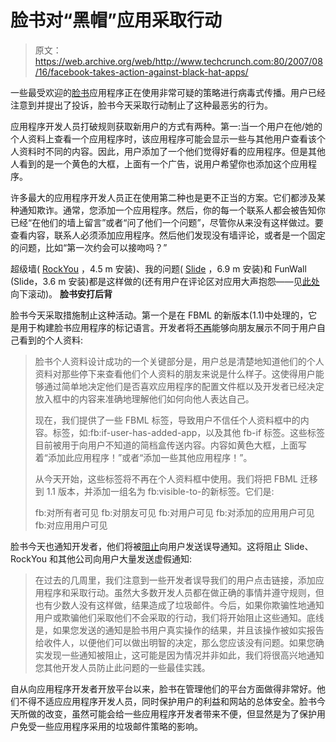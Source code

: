 # 脸书对“黑帽”应用采取行动 

> 原文：<https://web.archive.org/web/http://www.techcrunch.com:80/2007/08/16/facebook-takes-action-against-black-hat-apps/>

一些最受欢迎的[脸书](https://web.archive.org/web/20220930233343/http://www.crunchbase.com/company/facebook)应用程序正在使用非常可疑的策略进行病毒式传播。用户已经注意到并提出了投诉，脸书今天采取行动制止了这种最恶劣的行为。

应用程序开发人员打破规则获取新用户的方式有两种。第一:当一个用户在他/她的个人资料上查看一个应用程序时，该应用程序可能会显示一些与其他用户查看该个人资料时不同的内容。因此，用户添加了一个他们觉得好看的应用程序。但是其他人看到的是一个黄色的大框，上面有一个广告，说用户希望你也添加这个应用程序。

许多最大的应用程序开发人员正在使用第二种也是更不正当的方案。它们都涉及某种通知欺诈。通常，您添加一个应用程序。然后，你的每一个联系人都会被告知你已经“在他们的墙上留言”或者“问了他们一个问题”，尽管你从来没有这样做过。要查看内容，联系人必须添加应用程序。然后他们发现没有墙评论，或者是一个固定的问题，比如“第一次约会可以接吻吗？”

超级墙( [RockYou](https://web.archive.org/web/20220930233343/http://www.crunchbase.com/company/rockyou) ，4.5 m 安装)、我的问题( [Slide](https://web.archive.org/web/20220930233343/http://www.crunchbase.com/company/slide) ，6.9 m 安装)和 FunWall (Slide，3.6 m 安装)都是这样做的(还有用户在评论区对应用大声抱怨——见[此处](https://web.archive.org/web/20220930233343/http://www.facebook.com/apps/application.php?id=2363570816&b&ref=pd)向下滚动)。
 **脸书安打后背**

脸书今天采取措施制止这种活动。第一个是在 FBML 的新版本(1.1)中处理的，它是用于构建脸书应用程序的标记语言。开发者将[不再](https://web.archive.org/web/20220930233343/http://developers.facebook.com/news.php?blog=1&story=28)能够向朋友展示不同于用户自己看到的个人资料:

> 脸书个人资料设计成功的一个关键部分是，用户总是清楚地知道他们的个人资料对那些停下来查看他们个人资料的朋友来说是什么样子。这使得用户能够通过简单地决定他们是否喜欢应用程序的配置文件框以及开发者已经决定放入框中的内容来准确地理解他们如何向他人表达自己。
> 
> 现在，我们提供了一些 FBML 标签，导致用户不信任个人资料框中的内容。标签，如:fb:if-user-has-added-app，以及其他 fb-if 标签。这些标签目前被用于向用户不知道的简档盒传送内容。内容如黄色大框，上面写着“添加此应用程序！”或者“添加一些其他应用程序！”。
> 
> 从今天开始，这些标签将不再在个人资料框中使用。我们将把 FBML 迁移到 1.1 版本，并添加一组名为 fb:visible-to-的新标签。它们是:
> 
> fb:对所有者可见
> fb:对朋友可见
> fb:对用户可见
> fb:对添加的应用用户可见
> fb:对应用用户可见

脸书今天也通知开发者，他们将被[阻止](https://web.archive.org/web/20220930233343/http://developers.facebook.com/news.php?blog=1&story=26)向用户发送误导通知。这将阻止 Slide、RockYou 和其他公司向用户大量发送虚假通知:

> 在过去的几周里，我们注意到一些开发者误导我们的用户点击链接，添加应用程序和采取行动。虽然大多数开发人员都在做正确的事情并遵守规则，但也有少数人没有这样做，结果造成了垃圾邮件。今后，如果你欺骗性地通知用户或欺骗他们采取他们不会采取的行动，我们将开始阻止这些通知。底线是，如果您发送的通知是脸书用户真实操作的结果，并且该操作被如实报告给收件人，以便他们可以做出明智的决定，那么您应该没有问题。如果您确实发现一些通知被阻止，这可能是因为情况并非如此，我们将很高兴地通知您其他开发人员防止此问题的一些最佳实践。

自从向应用程序开发者开放平台以来，脸书在管理他们的平台方面做得非常好。他们不得不适应应用程序开发人员，同时保护用户的利益和网站的总体安全。脸书今天所做的改变，虽然可能会给一些应用程序开发者带来不便，但显然是为了保护用户免受一些应用程序采用的垃圾邮件策略的影响。